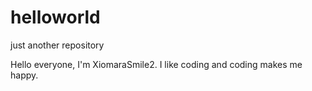 # helloworld
just another repository


Hello everyone, I'm XiomaraSmile2. I like coding and coding makes me happy.
